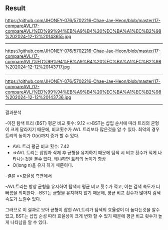 Result
---
https://github.com/JHONEY-076/5702216-Chae-Jae-Heon/blob/master/17-compareAVL/17-compareAVL/%ED%99%94%EB%A9%B4%20%EC%BA%A1%EC%B2%98%202024-12-12%20143655.jpg

---

https://github.com/JHONEY-076/5702216-Chae-Jae-Heon/blob/master/17-compareAVL/17-compareAVL/%ED%99%94%EB%A9%B4%20%EC%BA%A1%EC%B2%98%202024-12-12%20143717.jpg

---

https://github.com/JHONEY-076/5702216-Chae-Jae-Heon/blob/master/17-compareAVL/17-compareAVL/%ED%99%94%EB%A9%B4%20%EC%BA%A1%EC%B2%98%202024-12-12%20143736.jpg


---


결과분석 

-이진 탐색 트리 (BST)
   평균 비교 횟수: 9.12
    =>BST는 삽입 순서에 따라 트리의 균형이 크게 달라지기 때문에, 비교횟수가 AVL 트리보다 많은것을 알 수 있다. 최악의 경우 트리의 높이가 
      O(n)까지 증가 할 수 있다.

- AVL 트리
    평균 비교 횟수: 7.42
-   =>AVL 트리는 삽입과 삭제 후 균형을 유지하기 때문에 탐색 시 비교 횟수가 적게 나타나는것을 볼수 있다. 왜냐하면 트리의 높이가 항상
-   O(long n)을 유지 하기 때문이다.


-결론 =>효율성 측면에서 

-AVL트리는 항상 균형을 유지하여 탐색시 평균 비교 횟수가 적고, 이는 검색 속도가 더 빠름을 의미한다.
-BST는 균형을 유지하지 않기 때문에, 평균 비교 횟수가 많아져 검색 속도가 느릴수 있다.

그러므로 이 결과로 보아 균형이 잡힌 AVL트리가 탐색의 효율성이 더 높다는것을 알수 있고, BST는 삽입 순성 따라 효율성이 크게 변화 할 수 있기 
때문에 평균 비교 횟수가 높게 나타남을 알 수 있다.
